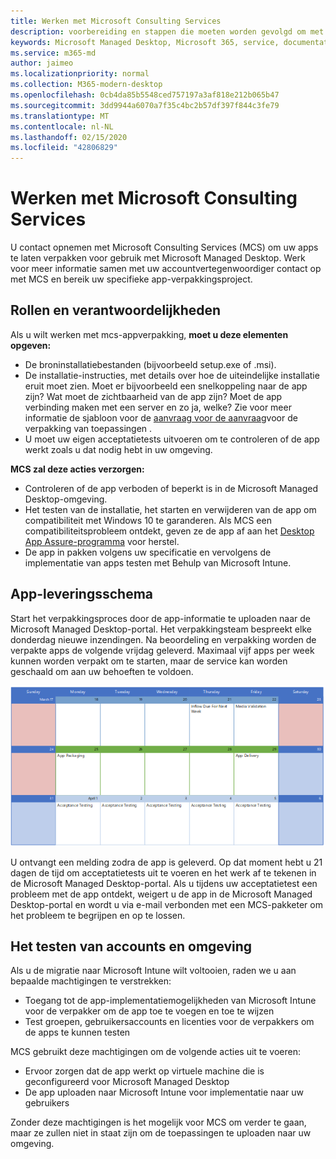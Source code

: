 ```yaml
---
title: Werken met Microsoft Consulting Services
description: voorbereiding en stappen die moeten worden gevolgd om met MCS samen te werken om uw apps te verpakken
keywords: Microsoft Managed Desktop, Microsoft 365, service, documentatie, apps, MCS, verpakking
ms.service: m365-md
author: jaimeo
ms.localizationpriority: normal
ms.collection: M365-modern-desktop
ms.openlocfilehash: 0cb4da85b5548ced757197a3af818e212b065b47
ms.sourcegitcommit: 3dd9944a6070a7f35c4bc2b57df397f844c3fe79
ms.translationtype: MT
ms.contentlocale: nl-NL
ms.lasthandoff: 02/15/2020
ms.locfileid: "42806829"
---
```

# <a name="working-with-microsoft-consulting-services"></a>Werken met Microsoft Consulting Services

U contact opnemen met Microsoft Consulting Services (MCS) om uw apps te laten verpakken voor gebruik met Microsoft Managed Desktop. Werk voor meer informatie samen met uw accountvertegenwoordiger contact op met MCS en bereik uw specifieke app-verpakkingsproject.

## <a name="roles-and-responsibilities"></a>Rollen en verantwoordelijkheden

Als u wilt werken met mcs-appverpakking, **moet u deze elementen opgeven:**

- De broninstallatiebestanden (bijvoorbeeld setup.exe of .msi).
- De installatie-instructies, met details over hoe de uiteindelijke installatie eruit moet zien. Moet er bijvoorbeeld een snelkoppeling naar de app zijn? Wat moet de zichtbaarheid van de app zijn? Moet de app verbinding maken met een server en zo ja, welke? Zie voor meer informatie de sjabloon voor de [aanvraag voor de aanvraag](https://github.com/MicrosoftDocs/microsoft-365-docs/raw/public/microsoft-365/managed-desktop/get-ready/downloads/app-packaging-template.docx)voor de verpakking van toepassingen .
- U moet uw eigen acceptatietests uitvoeren om te controleren of de app werkt zoals u dat nodig hebt in uw omgeving.

**MCS zal deze acties verzorgen:**

- Controleren of de app verboden of beperkt is in de Microsoft Managed Desktop-omgeving.
- Het testen van de installatie, het starten en verwijderen van de app om compatibiliteit met Windows 10 te garanderen. Als MCS een compatibiliteitsprobleem ontdekt, geven ze de app af aan het [Desktop App Assure-programma](https://docs.microsoft.com/fasttrack/win-10-desktop-app-assure) voor herstel.
- De app in pakken volgens uw specificatie en vervolgens de implementatie van apps testen met Behulp van Microsoft Intune.

## <a name="app-delivery-schedule"></a>App-leveringsschema

Start het verpakkingsproces door de app-informatie te uploaden naar de Microsoft Managed Desktop-portal. Het verpakkingsteam bespreekt elke donderdag nieuwe inzendingen. Na beoordeling en verpakking worden de verpakte apps de volgende vrijdag geleverd. Maximaal vijf apps per week kunnen worden verpakt om te starten, maar de service kan worden geschaald om aan uw behoeften te voldoen.

![agenda met app-instroom op een donderdag (de 21e in dit voorbeeld), mediavalidatie de volgende dag, verpakking op de volgende maandag (de 25e) en app-levering op de daaropvolgende vrijdag (de 29e)](../../media/MCS-cal.png)

U ontvangt een melding zodra de app is geleverd. Op dat moment hebt u 21 dagen de tijd om acceptatietests uit te voeren en het werk af te tekenen in de Microsoft Managed Desktop-portal. Als u tijdens uw acceptatietest een probleem met de app ontdekt, weigert u de app in de Microsoft Managed Desktop-portal en wordt u via e-mail verbonden met een MCS-pakketer om het probleem te begrijpen en op te lossen.

## <a name="testing-accounts-and-environment"></a>Het testen van accounts en omgeving

Als u de migratie naar Microsoft Intune wilt voltooien, raden we u aan bepaalde machtigingen te verstrekken:
 
-   Toegang tot de app-implementatiemogelijkheden van Microsoft Intune voor de verpakker om de app toe te voegen en toe te wijzen 
-   Test groepen, gebruikersaccounts en licenties voor de verpakkers om de apps te kunnen testen

MCS gebruikt deze machtigingen om de volgende acties uit te voeren:
 
-   Ervoor zorgen dat de app werkt op virtuele machine die is geconfigureerd voor Microsoft Managed Desktop
-   De app uploaden naar Microsoft Intune voor implementatie naar uw gebruikers

Zonder deze machtigingen is het mogelijk voor MCS om verder te gaan, maar ze zullen niet in staat zijn om de toepassingen te uploaden naar uw omgeving.


